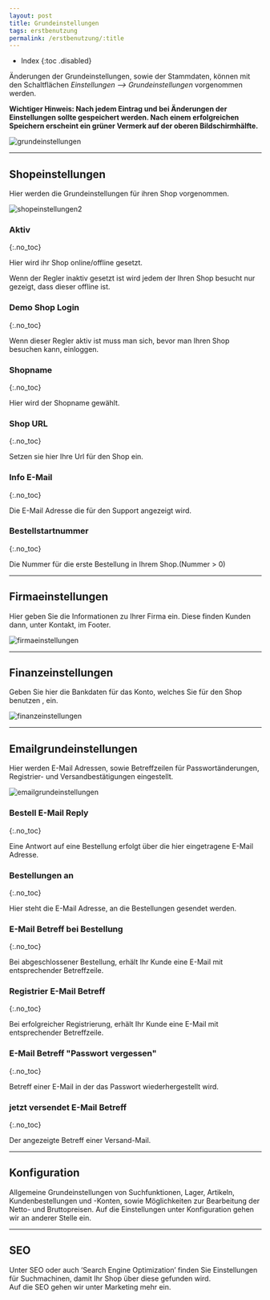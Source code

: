 ```yaml
---
layout: post
title: Grundeinstellungen
tags: erstbenutzung
permalink: /erstbenutzung/:title
---
```


+ Index
{:toc .disabled}

Änderungen der Grundeinstellungen, sowie der Stammdaten, können mit den Schaltflächen *Einstellungen --> Grundeinstellungen* vorgenommen werden.

**Wichtiger Hinweis:
Nach jedem Eintrag und bei Änderungen der Einstellungen sollte gespeichert werden. Nach einem erfolgreichen Speichern erscheint ein grüner Vermerk auf der oberen Bildschirmhälfte.**

![grundeinstellungen]

------

## Shopeinstellungen

Hier werden die Grundeinstellungen für ihren Shop vorgenommen.

![shopeinstellungen2]

### Aktiv
{:.no_toc}

Hier wird ihr Shop online/offline gesetzt.

Wenn der Regler inaktiv gesetzt ist wird jedem der Ihren Shop besucht nur gezeigt, dass dieser offline ist.

### Demo Shop Login
{:.no_toc}

Wenn dieser Regler aktiv ist muss man sich, bevor man Ihren Shop besuchen kann, einloggen.

### Shopname
{:.no_toc}

Hier wird der Shopname gewählt.

### Shop URL
{:.no_toc}

Setzen sie hier Ihre Url für den Shop ein.

### Info E-Mail
{:.no_toc}

Die E-Mail Adresse die für den Support angezeigt wird.

### Bestellstartnummer
{:.no_toc}

Die Nummer für die erste Bestellung in Ihrem Shop.(Nummer  > 0)

------

## Firmaeinstellungen

Hier geben Sie die Informationen zu Ihrer Firma ein. Diese finden Kunden dann, unter Kontakt, im Footer.

![firmaeinstellungen]

------

## Finanzeinstellungen

Geben Sie hier die Bankdaten für das Konto, welches Sie für den Shop benutzen , ein.

![finanzeinstellungen]

------

## Emailgrundeinstellungen

Hier werden E-Mail Adressen, sowie Betreffzeilen für Passwortänderungen, Registrier- und Versandbestätigungen eingestellt.

![emailgrundeinstellungen]

### Bestell E-Mail Reply
{:.no_toc}

Eine Antwort auf eine Bestellung erfolgt über die hier eingetragene E-Mail Adresse.

### Bestellungen an
{:.no_toc}

Hier steht die E-Mail Adresse, an die Bestellungen gesendet werden.

### E-Mail Betreff bei Bestellung
{:.no_toc}

Bei abgeschlossener Bestellung, erhält Ihr Kunde eine E-Mail mit entsprechender Betreffzeile.

### Registrier E-Mail Betreff
{:.no_toc}

Bei erfolgreicher Registrierung, erhält Ihr Kunde eine E-Mail mit entsprechender Betreffzeile.

### E-Mail Betreff "Passwort vergessen"
{:.no_toc}

Betreff einer E-Mail in der das Passwort wiederhergestellt wird.

### jetzt versendet E-Mail Betreff
{:.no_toc}

Der angezeigte Betreff einer Versand-Mail.

------

## Konfiguration
Allgemeine Grundeinstellungen von Suchfunktionen, Lager, Artikeln, Kundenbestellungen und -Konten, sowie Möglichkeiten zur Bearbeitung der Netto- und Bruttopreisen.
Auf die Einstellungen unter Konfiguration gehen wir an anderer Stelle ein.

------

## SEO

Unter SEO oder auch ‘Search Engine Optimization’ finden Sie Einstellungen für Suchmachinen, damit Ihr Shop über diese gefunden wird.  
Auf die SEO gehen wir unter Marketing mehr ein.

[grundeinstellungen]:/img/grundeinstellungen/grundeinstellungen.png

[shopeinstellungen1]: /img/grundeinstellungen/shopeinstellungen1.png

[shopeinstellungen2]: /img/grundeinstellungen/shopeinstellungen2.png

[firmaeinstellungen]: /img/grundeinstellungen/firmaeinstellungen.png

[finanzeinstellungen]: /img/grundeinstellungen/finanzeinstellungen.png

[emailgrundeinstellungen]: /img/grundeinstellungen/emailgrundeinstellungen.png
